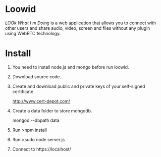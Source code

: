 Loowid
======

*LOOk What I'm Doing* is a web application that allows you to connect with other users and share audio, video, screen and files without any plugin using WebRTC technology.
  
Install
=======

  1. You need to install node.js and mongo before run loowid.
  2. Download source code.
  3. Create and download public and private keys of your self-signed certificate.
  
      http://www.cert-depot.com/ 
  4. Create a data folder to store mongodb.
  
      mongod --dbpath data
  5. Run >npm install
  6. Run >sudo node server.js
  7. Connect to https://localhost/
  

  
